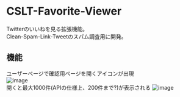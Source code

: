 # CSLT-Favorite-Viewer
Twitterのいいねを見る拡張機能。  
Clean-Spam-Link-Tweetのスパム調査用に開発。
## 機能
ユーザーページで確認用ページを開くアイコンが出現  
![image](https://github.com/kawa-nobu/CSLT-Favorite-Viewer/assets/44832116/6d50cc91-c08e-4a0b-94c0-576f5d182cdb)  
開くと最大1000件(APIの仕様上、200件まで?)が表示される
![image](https://github.com/kawa-nobu/CSLT-Favorite-Viewer/assets/44832116/c2c4557b-5cd0-4679-bce1-cc637a1ace1e)

